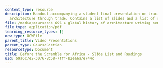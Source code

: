 ```yaml
---
content_type: resource
description: Handout accompanying a student final presentation on tracing African
  architecture through trade. Contains a list of slides and a list of required readings.
file: /media/courses/4-696-a-global-history-of-architecture-writing-seminar-spring-2008/b9a6c7e230768c587fffb2ea6a7e744c_MIT4_696s08_project03_read.pdf
file_type: application/pdf
learning_resource_types: []
ocw_type: OCWFile
parent_title: Video Presentations
parent_type: CourseSection
resourcetype: Document
title: Before the Scramble for Africa - Slide List and Readings
uid: b9a6c7e2-3076-8c58-7fff-b2ea6a7e744c
---
```

